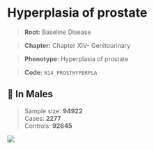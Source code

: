 # Hyperplasia of prostate

> **Root:** Baseline Disease  

> **Chapter:** Chapter XIV- Genitourinary  

> **Phenotype:** Hyperplasia of prostate  

> **Code:** `N14_PROSTHYPERPLA`

## 👨 In Males  
> Sample size: **94922**  
> Cases: **2277**  
> Controls: **92645**
<img src="/Disease/Figures/ALL/Baseline/N14_PROSTHYPERPLA.png"/>
<CsvTable src="/public/Disease/Data/ALL/Baseline/LG_N14_PROSTHYPERPLA.csv" label="🔍 View full results" />
